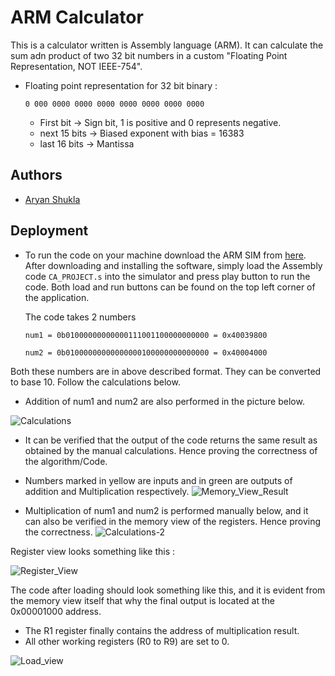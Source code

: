 ﻿
# ARM Calculator

This is a calculator written is Assembly language (ARM). It can calculate the sum adn product of two 32 bit numbers in a custom "Floating Point Representation, NOT IEEE-754".

- Floating point representation for 32 bit binary :

    ```
    0 000 0000 0000 0000 0000 0000 0000 0000
    ```
    - First bit -> Sign bit, 1 is positive and 0 represents negative.
    - next 15 bits -> Biased exponent with bias = 16383
    - last 16 bits -> Mantissa


## Authors

- [Aryan Shukla](https://www.github.com/aryannewyork)



## Deployment

- To run the code on your machine download the ARM SIM from [here](https://webhome.cs.uvic.ca/~nigelh/ARMSim-V2.1/index.html). After downloading and installing the software, simply load the Assembly code ```CA_PROJECT.s``` into the simulator and press play button to run the code. Both load and run buttons can be found on the top left corner of the application.

    The code takes 2 numbers 

    ```
    num1 = 0b01000000000000111001100000000000 = 0x40039800
    ```
    ```
    num2 = 0b01000000000000000100000000000000 = 0x40004000
    ```
Both these numbers are in above described format.
They can be converted to base 10. Follow the calculations below.

- Addition of num1 and num2 are also performed in the picture below.

![Calculations](https://user-images.githubusercontent.com/79625246/199421536-a2da73a7-6d93-4623-ade2-5e1178a320f0.jpg)

- It can be verified that the output of the code returns the same result as obtained by the manual calculations. Hence proving the correctness of the algorithm/Code.
- Numbers marked in yellow are inputs and in green are outputs of addition and Multiplication respectively.
![Memory_View_Result](https://user-images.githubusercontent.com/79625246/199422485-f525e7f8-7332-471e-85b2-c0e76998b812.png)

- Multiplication of num1 and num2 is performed manually below, and it can also be verified in the memory view of the registers. Hence proving the correctness.
![Calculations-2](https://user-images.githubusercontent.com/79625246/199421911-91c33732-1d03-4d6f-8651-fcb0576ea312.jpg)

Register view looks something like this : 

![Register_View](https://user-images.githubusercontent.com/79625246/199423830-6458e340-e9d5-4bc9-aaef-5073be2faa12.png)

The code after loading should look something like this, and it is evident from the memory view itself that why the final output is located at the 0x00001000 address.

- The R1 register finally contains the address of multiplication result.
- All other working registers (R0 to R9) are set to 0.

![Load_view](https://user-images.githubusercontent.com/79625246/199424051-fa1670ba-410e-4f94-a96c-540b4db6868e.png)
